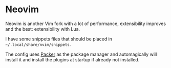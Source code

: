 # Neovim

Neovim is another Vim fork with a lot of performance, extensibility improves and
the best: extensibility with Lua.

I have some snippets files that should be placed in
`~/.local/share/nvim/snippets`.

The config uses [Packer](https://github.com/wbthomason/packer.nvim) as the
package manager and automagically will install it and install the plugins at
startup if already not installed.
